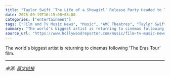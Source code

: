 ```yaml
---
title: "Taylor Swift ‘The Life of a Showgirl’ Release Party Headed to Theaters (Exclusive)"
date: 2025-09-19T16:15:00+08:00
categories: ["entertainment"]
tags: ["Film and TV Music News", "Music", "AMC Theatres", "Taylor Swift"]
summary: "The world's biggest artist is returning to cinemas following 'The Eras Tour' film."
source_url: "https://www.hollywoodreporter.com/music/film-tv-music-news/taylor-swift-movie-life-of-a-showgirl-1236369329/"
---
```


The world's biggest artist is returning to cinemas following 'The Eras Tour' film.

---

*来源: [原文链接](https://www.hollywoodreporter.com/music/film-tv-music-news/taylor-swift-movie-life-of-a-showgirl-1236369329/)*
